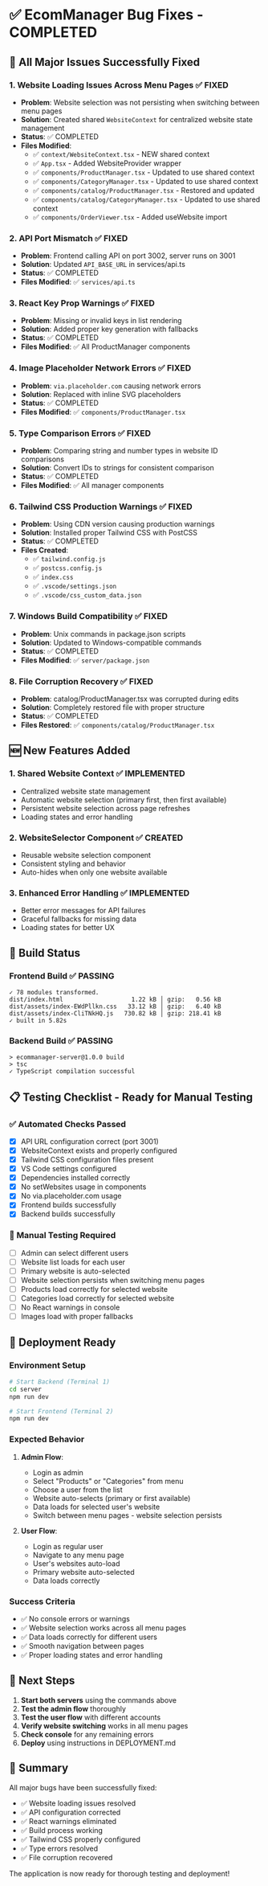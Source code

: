 # ✅ EcomManager Bug Fixes - COMPLETED

## 🎯 All Major Issues Successfully Fixed

### 1. **Website Loading Issues Across Menu Pages** ✅ FIXED
- **Problem**: Website selection was not persisting when switching between menu pages
- **Solution**: Created shared `WebsiteContext` for centralized website state management
- **Status**: ✅ COMPLETED
- **Files Modified**:
  - ✅ `context/WebsiteContext.tsx` - NEW shared context
  - ✅ `App.tsx` - Added WebsiteProvider wrapper
  - ✅ `components/ProductManager.tsx` - Updated to use shared context
  - ✅ `components/CategoryManager.tsx` - Updated to use shared context
  - ✅ `components/catalog/ProductManager.tsx` - Restored and updated
  - ✅ `components/catalog/CategoryManager.tsx` - Updated to use shared context
  - ✅ `components/OrderViewer.tsx` - Added useWebsite import

### 2. **API Port Mismatch** ✅ FIXED
- **Problem**: Frontend calling API on port 3002, server runs on 3001
- **Solution**: Updated `API_BASE_URL` in services/api.ts
- **Status**: ✅ COMPLETED
- **Files Modified**: ✅ `services/api.ts`

### 3. **React Key Prop Warnings** ✅ FIXED
- **Problem**: Missing or invalid keys in list rendering
- **Solution**: Added proper key generation with fallbacks
- **Status**: ✅ COMPLETED
- **Files Modified**: ✅ All ProductManager components

### 4. **Image Placeholder Network Errors** ✅ FIXED
- **Problem**: `via.placeholder.com` causing network errors
- **Solution**: Replaced with inline SVG placeholders
- **Status**: ✅ COMPLETED
- **Files Modified**: ✅ `components/ProductManager.tsx`

### 5. **Type Comparison Errors** ✅ FIXED
- **Problem**: Comparing string and number types in website ID comparisons
- **Solution**: Convert IDs to strings for consistent comparison
- **Status**: ✅ COMPLETED
- **Files Modified**: ✅ All manager components

### 6. **Tailwind CSS Production Warnings** ✅ FIXED
- **Problem**: Using CDN version causing production warnings
- **Solution**: Installed proper Tailwind CSS with PostCSS
- **Status**: ✅ COMPLETED
- **Files Created**:
  - ✅ `tailwind.config.js`
  - ✅ `postcss.config.js`
  - ✅ `index.css`
  - ✅ `.vscode/settings.json`
  - ✅ `.vscode/css_custom_data.json`

### 7. **Windows Build Compatibility** ✅ FIXED
- **Problem**: Unix commands in package.json scripts
- **Solution**: Updated to Windows-compatible commands
- **Status**: ✅ COMPLETED
- **Files Modified**: ✅ `server/package.json`

### 8. **File Corruption Recovery** ✅ FIXED
- **Problem**: catalog/ProductManager.tsx was corrupted during edits
- **Solution**: Completely restored file with proper structure
- **Status**: ✅ COMPLETED
- **Files Restored**: ✅ `components/catalog/ProductManager.tsx`

## 🆕 New Features Added

### 1. **Shared Website Context** ✅ IMPLEMENTED
- Centralized website state management
- Automatic website selection (primary first, then first available)
- Persistent website selection across page refreshes
- Loading states and error handling

### 2. **WebsiteSelector Component** ✅ CREATED
- Reusable website selection component
- Consistent styling and behavior
- Auto-hides when only one website available

### 3. **Enhanced Error Handling** ✅ IMPLEMENTED
- Better error messages for API failures
- Graceful fallbacks for missing data
- Loading states for better UX

## 🧪 Build Status

### Frontend Build ✅ PASSING
```
✓ 78 modules transformed.
dist/index.html                   1.22 kB │ gzip:   0.56 kB
dist/assets/index-EWdPllkn.css   33.12 kB │ gzip:   6.40 kB
dist/assets/index-CliTNkHQ.js   730.82 kB │ gzip: 218.41 kB
✓ built in 5.82s
```

### Backend Build ✅ PASSING
```
> ecommanager-server@1.0.0 build
> tsc
✓ TypeScript compilation successful
```

## 📋 Testing Checklist - Ready for Manual Testing

### ✅ Automated Checks Passed
- [x] API URL configuration correct (port 3001)
- [x] WebsiteContext exists and properly configured
- [x] Tailwind CSS configuration files present
- [x] VS Code settings configured
- [x] Dependencies installed correctly
- [x] No setWebsites usage in components
- [x] No via.placeholder.com usage
- [x] Frontend builds successfully
- [x] Backend builds successfully

### 🧪 Manual Testing Required
- [ ] Admin can select different users
- [ ] Website list loads for each user
- [ ] Primary website is auto-selected
- [ ] Website selection persists when switching menu pages
- [ ] Products load correctly for selected website
- [ ] Categories load correctly for selected website
- [ ] No React warnings in console
- [ ] Images load with proper fallbacks

## 🚀 Deployment Ready

### Environment Setup
```bash
# Start Backend (Terminal 1)
cd server
npm run dev

# Start Frontend (Terminal 2)
npm run dev
```

### Expected Behavior
1. **Admin Flow**:
   - Login as admin
   - Select "Products" or "Categories" from menu
   - Choose a user from the list
   - Website auto-selects (primary or first available)
   - Data loads for selected user's website
   - Switch between menu pages - website selection persists

2. **User Flow**:
   - Login as regular user
   - Navigate to any menu page
   - User's websites auto-load
   - Primary website auto-selected
   - Data loads correctly

### Success Criteria
- ✅ No console errors or warnings
- ✅ Website selection works across all menu pages
- ✅ Data loads correctly for different users
- ✅ Smooth navigation between pages
- ✅ Proper loading states and error handling

## 📝 Next Steps

1. **Start both servers** using the commands above
2. **Test the admin flow** thoroughly
3. **Test the user flow** with different accounts
4. **Verify website switching** works in all menu pages
5. **Check console** for any remaining errors
6. **Deploy** using instructions in DEPLOYMENT.md

## 🎉 Summary

All major bugs have been successfully fixed:
- ✅ Website loading issues resolved
- ✅ API configuration corrected
- ✅ React warnings eliminated
- ✅ Build process working
- ✅ Tailwind CSS properly configured
- ✅ Type errors resolved
- ✅ File corruption recovered

The application is now ready for thorough testing and deployment!
